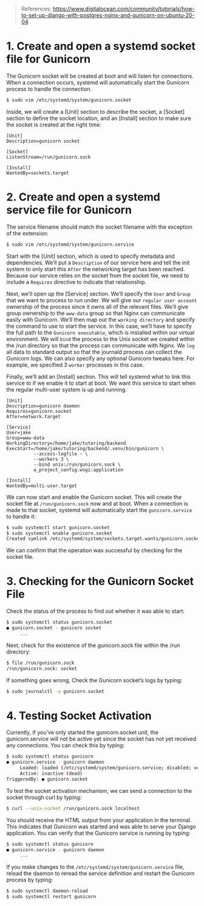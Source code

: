 > References:
> https://www.digitalocean.com/community/tutorials/how-to-set-up-django-with-postgres-nginx-and-gunicorn-on-ubuntu-20-04


# 1. Create and open a systemd socket file for Gunicorn

The Gunicorn socket will be created at boot and will listen for connections. When a connection occurs, systemd will automatically start the Gunicorn process to handle the connection.

```bash
$ sudo vim /etc/systemd/system/gunicorn.socket
```

Inside, we will create a [Unit] section to describe the socket,
a [Socket] section to define the socket location,
and an [Install] section to make sure the socket is created at the right time:

```
[Unit]
Description=gunicorn socket

[Socket]
ListenStream=/run/gunicorn.sock

[Install]
WantedBy=sockets.target
```


# 2. Create and open a systemd service file for Gunicorn

The service filename should match the socket filename with the exception of the extension:

```bash
$ sudo vim /etc/systemd/system/gunicorn.service
```

Start with the [Unit] section, which is used to specify metadata and dependencies.
We’ll put a `Description` of our service here and tell the init system to only start this `After` the networking target has been reached. Because our service relies on the socket from the socket file, we need to include a `Requires` directive to indicate that relationship.

Next, we’ll open up the [Service] section. We’ll specify the `User` and `Group` that we want to process to run under. We will give our `regular user account` ownership of the process since it owns all of the relevant files. We’ll give group ownership to the `www-data` group so that Nginx can communicate easily with Gunicorn.
We’ll then map out the `working directory` and specify the command to use to start the service.
In this case, we’ll have to specify the full path to the `Gunicorn executable`, which is installed within our virtual environment.
We will `bind` the process to the Unix socket we created within the /run directory so that the process can communicate with Nginx.
We `log` all data to standard output so that the journald process can collect the Gunicorn logs.
We can also specify any optional Gunicorn tweaks here. For example, we specified 3 `worker` processes in this case.

Finally, we’ll add an [Install] section. This will tell systemd what to link this service to if we enable it to start at boot. We want this service to start when the regular multi-user system is up and running.

```
[Unit]
Description=gunicorn daemon
Requires=gunicorn.socket
After=network.target

[Service]
User=jake
Group=www-data
WorkingDirectory=/home/jake/tutoring/backend
ExecStart=/home/jake/tutoring/backend/.venv/bin/gunicorn \
          --access-logfile - \
          --workers 3 \
          --bind unix:/run/gunicorn.sock \
          a_project_config.wsgi:application

[Install]
WantedBy=multi-user.target
```

We can now start and enable the Gunicorn socket.
This will create the socket file at `/run/gunicorn.sock` now and at boot.
When a connection is made to that socket, systemd will automatically start the `gunicorn.service` to handle it:

```bash
$ sudo systemctl start gunicorn.socket
$ sudo systemctl enable gunicorn.socket
Created symlink /etc/systemd/system/sockets.target.wants/gunicorn.socket → /etc/systemd/system/gunicorn.socket.
```

We can confirm that the operation was successful by checking for the socket file.


# 3. Checking for the Gunicorn Socket File

Check the status of the process to find out whether it was able to start:
```bash
$ sudo systemctl status gunicorn.socket
● gunicorn.socket - gunicorn socket
     ...
```

Next, check for the existence of the gunicorn.sock file within the /run directory:
```bash
$ file /run/gunicorn.sock
/run/gunicorn.sock: socket
```

If something goes wrong, Check the Gunicorn socket’s logs by typing:
```bash
$ sudo journalctl -u gunicorn.socket
```

# 4. Testing Socket Activation

Currently, if you’ve only started the gunicorn.socket unit, the gunicorn.service will not be active yet since the socket has not yet received any connections. You can check this by typing:
```bash
$ sudo systemctl status gunicorn
● gunicorn.service - gunicorn daemon
     Loaded: loaded (/etc/systemd/system/gunicorn.service; disabled; vendor preset: enabled)
     Active: inactive (dead)
TriggeredBy: ● gunicorn.socket
```

To test the socket activation mechanism, we can send a connection to the socket through curl by typing:
```bash
$ curl --unix-socket /run/gunicorn.sock localhost
```

You should receive the HTML output from your application in the terminal. This indicates that Gunicorn was started and was able to serve your Django application. You can verify that the Gunicorn service is running by typing:

```bash
$ sudo systemctl status gunicorn
● gunicorn.service - gunicorn daemon
     ...
```

If you make changes to the `/etc/systemd/system/gunicorn.service` file, reload the daemon to reread the service definition and restart the Gunicorn process by typing:
```bash
$ sudo systemctl daemon-reload
$ sudo systemctl restart gunicorn
```
